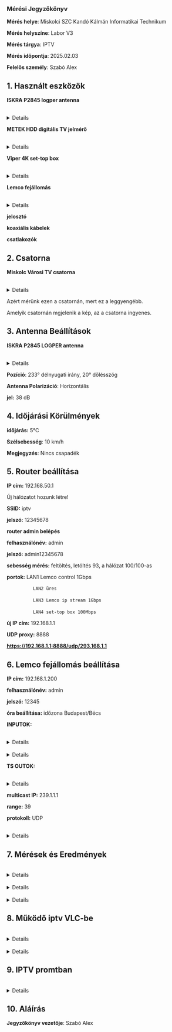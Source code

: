 ### Mérési Jegyzőkönyv

**Mérés helye**: Miskolci SZC Kandó Kálmán Informatikai Technikum 

**Mérés helyszíne**: Labor V3

**Mérés tárgya**: IPTV

**Mérés időpontja**: 2025.02.03

**Felelős személy**: Szabó Alex

## 1. Használt eszközök 

 **ISKRA P2845 logper antenna**
 
  <br> 
  <details> 
  <img src="https://github.com/SzAlex04/jegyzokonyv/blob/main/egyeb/ISKRA%20P2845%20UHF%20Antenna.png"/> 
  </details> 
 
 **METEK HDD digitális TV jelmérő**
 
  <br> 
  <details> 
  <img src="https://github.com/SzAlex04/jegyzokonyv/blob/main/egyeb/METEKHD.png"/> 
  </details> 
 
 **Viper 4K set-top box**
 
  <br> 
  <details> 
  <img src="https://github.com/SzAlex04/jegyzokonyv/blob/main/egyeb/amiko_viper_4k_v30_1-550x550w.png"/> 
  </details> 

 **Lemco fejállomás**
 
  <br> 
  <details> 
  <img src="https://github.com/SzAlex04/jegyzokonyv/blob/main/egyeb/lemco.jfif"/> 
  </details>
   
  
 **jelosztó**
 
 **koaxiális kábelek**
 
 **csatlakozók**

## 2. Csatorna

 **Miskolc Városi TV csatorna**
 
  <br> 
  <details> 
  <img src="https://github.com/SzAlex04/jegyzokonyv/blob/main/egyeb/zsatar.png"/> 
  </details> 

 Azért mérünk ezen a csatornán, mert ez a leggyengébb.
 
 Amelyik csatornán mgjelenik a kép, az a csatorna ingyenes.
 
## 3. Antenna Beállítások

 **ISKRA P2845 LOGPER antenna**
 
  <br> 
  <details> 
  <img src="https://github.com/SzAlex04/jegyzokonyv/blob/main/egyeb/ISKRA%20P2845%20UHF%20Antenna.png"/> 
  </details> 
 
 **Pozíció**: 233° délnyugati irány, 20° dőlésszög
 
 **Antenna Polarizáció**: Horizontális

 **jel:** 38 dB
 
 ## 4. Időjárási Körülmények

 **időjárás:** 5°C

 **Szélsebesség**: 10 km/h
 
 **Megjegyzés**: Nincs csapadék

## 5. Router beállítása

 **IP cím:** 192.168.50.1

 Új hálózatot hozunk létre!

 **SSID:** iptv

 **jelszó:** 12345678

 **router admin belépés** 

 **felhasználónév:** admin
 
 **jelszó:** admin12345678

 **sebesség mérés:** feltöltés, letöltés 93, a hálózat 100/100-as

 **portok:**  LAN1 Lemco control 1Gbps

              LAN2 üres

              LAN3 Lemco ip stream 1Gbps

              LAN4 set-top box 100Mbps

 **új IP cím:** 192.168.1.1

 **UDP proxy:** 8888

 **https://192.168.1.1:8888/udp/293.168.1.1**
              
## 6. Lemco fejállomás beállítása

 **IP cím:** 192.168.1.200

 **felhasználónév:** admin

 **jelszó:** 12345 
 
 **óra beállítása:** időzona Budapest/Bécs

 **INPUTOK:**

  <br> 
  <details> 
  <img src="https://github.com/SzAlex04/jegyzokonyv/blob/main/egyeb/dddd.png"/> 
  </details> 

  <br> 
  <details> 
  <img src="https://github.com/SzAlex04/jegyzokonyv/blob/main/egyeb/ddddsdas.png"/> 
  </details>  
  
 **TS OUTOK:**

  <br> 
  <details> 
  <img src="https://github.com/SzAlex04/jegyzokonyv/blob/main/egyeb/ggdfg.png"/> 
  </details>  
 
 **multicast IP:** 239.1.1.1

 **range:** 39

 **protokoll:** UDP

  <br> 
  <details> 
  <img src="https://github.com/SzAlex04/jegyzokonyv/blob/main/egyeb/multicast-attacker-sending-traffic.png"/> 
  </details> 

## 7. Mérések és Eredmények

  <br> 
  <details> 
  <img src="https://github.com/SzAlex04/jegyzokonyv/blob/main/egyeb/its_snapshot_0001.bmp"/> 
  </details> 

  <br> 
  <details> 
  <img src="https://github.com/SzAlex04/jegyzokonyv/blob/main/egyeb/its_snapshot_0002.bmp"/> 
  </details> 

  <br> 
  <details> 
  <img src="https://github.com/SzAlex04/jegyzokonyv/blob/main/egyeb/its_snapshot_0003.bmp"/> 
  </details> 

## 8. Működő iptv VLC-be

  <br> 
  <details> 
  <img src="https://github.com/SzAlex04/jegyzokonyv/blob/main/egyeb/fsdsdf.png"/> 
  </details> 

  <br> 
  <details> 
  <img src="https://github.com/SzAlex04/jegyzokonyv/blob/main/egyeb/sdfsdfsdf.png"/> 
  </details>

## 9. IPTV promtban

  <br> 
  <details> 
  <img src="https://github.com/SzAlex04/jegyzokonyv/blob/main/egyeb/fdgfgdh.png"/> 
  </details>

## 10. Aláírás
**Jegyzőkönyv vezetője**: Szabó Alex
